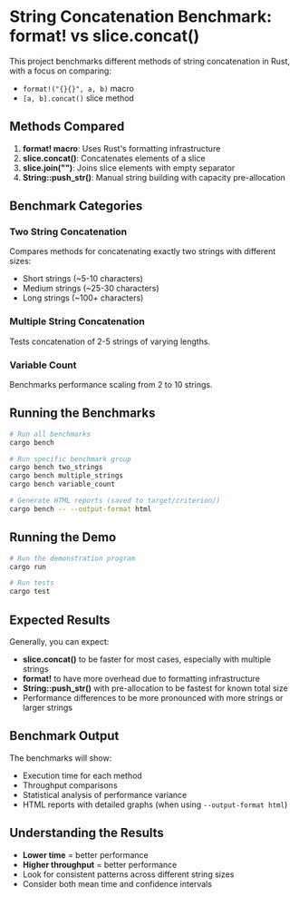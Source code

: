 # String Concatenation Benchmark: format! vs slice.concat()

This project benchmarks different methods of string concatenation in Rust, with a focus on comparing:
- `format!("{}{}", a, b)` macro
- `[a, b].concat()` slice method

## Methods Compared

1. **format! macro**: Uses Rust's formatting infrastructure
2. **slice.concat()**: Concatenates elements of a slice
3. **slice.join("")**: Joins slice elements with empty separator
4. **String::push_str()**: Manual string building with capacity pre-allocation

## Benchmark Categories

### Two String Concatenation
Compares methods for concatenating exactly two strings with different sizes:
- Short strings (~5-10 characters)
- Medium strings (~25-30 characters)  
- Long strings (~100+ characters)

### Multiple String Concatenation
Tests concatenation of 2-5 strings of varying lengths.

### Variable Count
Benchmarks performance scaling from 2 to 10 strings.

## Running the Benchmarks

```bash
# Run all benchmarks
cargo bench

# Run specific benchmark group
cargo bench two_strings
cargo bench multiple_strings
cargo bench variable_count

# Generate HTML reports (saved to target/criterion/)
cargo bench -- --output-format html
```

## Running the Demo

```bash
# Run the demonstration program
cargo run

# Run tests
cargo test
```

## Expected Results

Generally, you can expect:
- **slice.concat()** to be faster for most cases, especially with multiple strings
- **format!** to have more overhead due to formatting infrastructure
- **String::push_str()** with pre-allocation to be fastest for known total size
- Performance differences to be more pronounced with more strings or larger strings

## Benchmark Output

The benchmarks will show:
- Execution time for each method
- Throughput comparisons
- Statistical analysis of performance variance
- HTML reports with detailed graphs (when using `--output-format html`)

## Understanding the Results

- **Lower time** = better performance
- **Higher throughput** = better performance
- Look for consistent patterns across different string sizes
- Consider both mean time and confidence intervals
